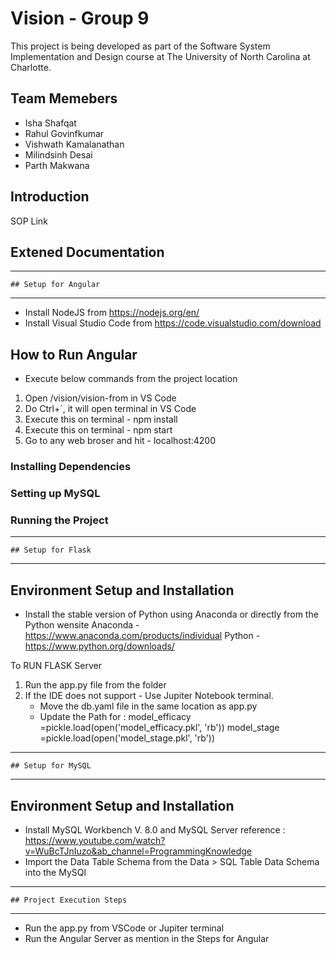 # Vision - Group 9

This project is being developed as part of the Software System Implementation and Design course at The University of North Carolina at Charlotte.

## Team Memebers 
- Isha Shafqat 
- Rahul Govinfkumar 
- Vishwath Kamalanathan
- Milindsinh Desai 
- Parth Makwana

## Introduction

SOP Link 

## Extened Documentation

********************************************** 
    ## Setup for Angular

********************************************** 
- Install NodeJS from https://nodejs.org/en/
- Install Visual Studio Code from https://code.visualstudio.com/download
## How to Run Angular
- Execute below commands from the project location
1. Open <your-drive-location>/vision/vision-from in VS Code
2. Do Ctrl+`, it will open terminal in VS Code 
3. Execute this on terminal - npm install
4. Execute this on terminal - npm start
5. Go to any web broser and hit - localhost:4200

### Installing Dependencies 
### Setting up MySQL 
### Running the Project 


********************************************** 
    ## Setup for Flask

********************************************** 

## Environment Setup and Installation
- Install the stable version of Python using Anaconda or directly from the Python wensite 
Anaconda - https://www.anaconda.com/products/individual
Python - https://www.python.org/downloads/


To RUN FLASK Server
1. Run the app.py file from the folder
2. If the IDE does not support  - Use Jupiter Notebook terminal.
    - Move the db.yaml file in the same location as app.py
    - Update the Path for :
         model_efficacy =pickle.load(open('model_efficacy.pkl', 'rb'))
         model_stage =pickle.load(open('model_stage.pkl', 'rb'))


********************************************** 
    ## Setup for MySQL

********************************************** 
## Environment Setup and Installation
- Install MySQL Workbench V. 8.0 and MySQL Server
  reference : https://www.youtube.com/watch?v=WuBcTJnIuzo&ab_channel=ProgrammingKnowledge
- Import the Data Table Schema from the Data > SQL Table Data Schema into the MySQl


********************************************** 
    ## Project Execution Steps

********************************************** 
- Run the app.py from VSCode or Jupiter terminal
- Run the Angular Server as mention in the Steps for Angular




